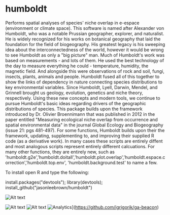 
# humboldt
Performs spatial analyses of species' niche overlap in e-espace (environment or climate space).  This software is named after Alexander von Humboldt, who was a notable Prussian geographer, explorer, and naturalist. He is widely recognized for his works on botanical geography that laid the foundation for the field of biogeography. His greatest legacy is his sweeping idea about the interconnectedness of the world, however it would be wrong to see Humboldt as only a "big picture" man. Much of Humboldt's work was based on measurements - and lots of them. He used the best technology of the day to measure everything he could - temperature, humidity, the magnetic field. And alongside this were observations of rock and soil, fungi, insects, plants, animals and people.  Humboldt fused all of this together to show the links of dependency in nature connecting species distributions to key environmental variables. Since Humboldt, Lyell, Darwin, Mendel, and Grinnell brought us geology, evolution, genetics and niche theory, respectively.  Using these new concepts and modern tools, we continue to pursue Humboldt's basic ideas regarding drivers of the geographic distributions of species. This package builds upon the framework introduced by Dr. Olivier Broennimann that was published in 2012 in the paper entitled "Measuring ecological niche overlap from occurrence and spatial environmental data" in the journal Global Ecology and Biogeography (issue 21: pgs 481-497). For some functions, Humboldt builds upon their the framework, updating, supplementing to, and improving their supplied R code (as a derivative work). In many cases these scripts are entirely diffent and most analogous scripts represent entirely different calcuations. For many other functions, they are entirely new, such as 'humboldt.g2e','humboldt.doitall','humboldt.plot.overlap','humboldt.espace.correction','humboldt.top.env', 'humboldt.background.test' to name a few.

To install open R and type the following:

install.packages("devtools"); library(devtools); install_github("jasonleebrown/humboldt")


![Alt text](https://raw.githubusercontent.com/jasonleebrown/humboldt/master/humboldt.jpg?raw=true "Title") 

![Alt text](https://raw.githubusercontent.com/jasonleebrown/humboldt/master/humbodlt2.jpg?raw=true "Title") 
![Alt text](https://raw.githubusercontent.com/jasonleebrown/humboldt/master/humboldt3.jpg?raw=true "Title") 
![Analytics](https://ga-beacon.appspot.com/UA-124588717-1/humboldt)](https://github.com/igrigorik/ga-beacon)
